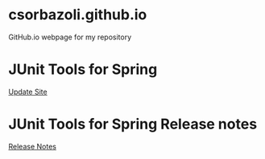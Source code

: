 # csorbazoli.github.io
GitHub.io webpage for my repository

# JUnit Tools for Spring
[Update Site](https://csorbazoli.github.io/junit-tools-updatesite/)

# JUnit Tools for Spring Release notes
[Release Notes](https://csorbazoli.github.io/junit-tools-updatesite/README.md)
